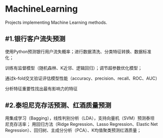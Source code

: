 # MachineLearning
Projects implementing Machine Learning methods.

#1.银行客户流失预测
-----
使用Python预测银行用户流失概率；进行数据清洗、分类特征转换、数据标准化；

训练有监督模型（随机森林、K近邻、逻辑回归）；调节超参数优化模型；

通过k-fold交叉验证评估模型性能（accuracy、precision、recall、ROC、AUC）

分析特征重要性找出最有影响力的特征

#2.泰坦尼克存活预测、红酒质量预测
---
用集成学习（Bagging），线性判别分析（LDA），支持向量机（SVM）预测泰坦尼克存活率；
用回归方法（Ridge Regression、Lasso Regression、Elastic Net Regression）、回归树、主成分分析（PCA）、K均值聚类预测红酒质量；
